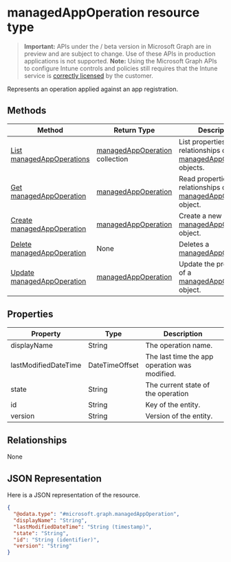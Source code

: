 ﻿# managedAppOperation resource type

> **Important:** APIs under the / beta version in Microsoft Graph are in preview and are subject to change. Use of these APIs in production applications is not supported.
> **Note:** Using the Microsoft Graph APIs to configure Intune controls and policies still requires that the Intune service is [correctly licensed](https://go.microsoft.com/fwlink/?linkid=839381) by the customer.

Represents an operation applied against an app registration.
## Methods
|Method|Return Type|Description|
|---|---|---|
|[List managedAppOperations](../api/intune_mam_managedappoperation_list.md)|[managedAppOperation](../resources/intune_mam_managedappoperation.md) collection|List properties and relationships of the [managedAppOperation](../resources/intune_mam_managedappoperation.md) objects.|
|[Get managedAppOperation](../api/intune_mam_managedappoperation_get.md)|[managedAppOperation](../resources/intune_mam_managedappoperation.md)|Read properties and relationships of the [managedAppOperation](../resources/intune_mam_managedappoperation.md) object.|
|[Create managedAppOperation](../api/intune_mam_managedappoperation_create.md)|[managedAppOperation](../resources/intune_mam_managedappoperation.md)|Create a new [managedAppOperation](../resources/intune_mam_managedappoperation.md) object.|
|[Delete managedAppOperation](../api/intune_mam_managedappoperation_delete.md)|None|Deletes a [managedAppOperation](../resources/intune_mam_managedappoperation.md).|
|[Update managedAppOperation](../api/intune_mam_managedappoperation_update.md)|[managedAppOperation](../resources/intune_mam_managedappoperation.md)|Update the properties of a [managedAppOperation](../resources/intune_mam_managedappoperation.md) object.|

## Properties
|Property|Type|Description|
|---|---|---|
|displayName|String|The operation name.|
|lastModifiedDateTime|DateTimeOffset|The last time the app operation was modified.|
|state|String|The current state of the operation|
|id|String|Key of the entity.|
|version|String|Version of the entity.|

## Relationships
None
## JSON Representation
Here is a JSON representation of the resource.
<!-- {
  "blockType": "resource",
  "keyProperty": "id",
  "@odata.type": "microsoft.graph.managedAppOperation"
}
-->
```json
{
  "@odata.type": "#microsoft.graph.managedAppOperation",
  "displayName": "String",
  "lastModifiedDateTime": "String (timestamp)",
  "state": "String",
  "id": "String (identifier)",
  "version": "String"
}
```



